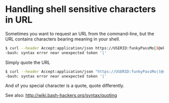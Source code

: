 # Handling shell sensitive characters in URL

Sometimes you want to request an URL from the command-line, but the URL contains characters bearing meaning in your shell.

```bash
$ curl --header Accept:application/json https://USERID:funkyPassMo|)@eksempel.dk/dostuff
-bash: syntax error near unexpected token '|'
```

Simply quote the URL

```bash
$ curl --header Accept:application/json "https://USERID:funkyPassMo|)@eksempel.dk/dostuff"
-bash: syntax error near unexpected token '|'
```

And of you special character is a quote, quote differently.

See also: http://wiki.bash-hackers.org/syntax/quoting

